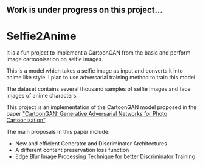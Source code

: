 ## Work is under progress on this project...

# Selfie2Anime
It is a fun project to implement a CartoonGAN from the basic and perform image cartoonisation on selfie images.

This is a model which takes a selfie image as input and converts it into anime like style. I plan to use adversarial training method to train this model.

The dataset contains several thousand samples of selfie images and face images of anime characters.

This project is an implementation of the CartoonGAN model proposed in the paper ["CartoonGAN: Generative Adversarial Networks for Photo Cartoonization"](https://openaccess.thecvf.com/content_cvpr_2018/papers/Chen_CartoonGAN_Generative_Adversarial_CVPR_2018_paper.pdf).

The main proposals in this paper include:
  - New and efficient Generator and Discriminator Architectures
  - A different content preservation loss function
  - Edge Blur Image Processing Technique for better Discriminator Training
